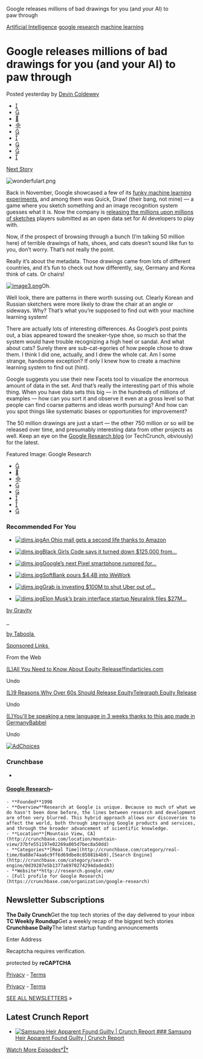 Google releases millions of bad drawings for you (and your AI) to paw through

[Artificial Intelligence](https://techcrunch.com/artificial-intelligence-2/)
[google research](https://techcrunch.com/tag/google-research/)
[machine learning](https://techcrunch.com/tag/machine-learning/)

# Google releases millions of bad drawings for you (and your AI) to paw through

Posted yesterday by [Devin Coldewey](https://techcrunch.com/author/devin-coldewey/)

- [](https://techcrunch.com/2017/08/25/google-releases-millions-of-bad-drawings-for-you-and-your-ai-to-paw-through/#comments)
- [](https://techcrunch.com/2017/08/25/google-releases-millions-of-bad-drawings-for-you-and-your-ai-to-paw-through/#)
- [](http://twitter.com/share?via=techcrunch&url=http://tcrn.ch/2wbZNQc&text=Google%20releases%20millions%20of%20bad%20drawings%20for%20you%20(and%20your%20AI)%20to%20paw%C2%A0through&hashtags=)
- [](https://www.linkedin.com/shareArticle?mini=true&url=https%3A%2F%2Ftechcrunch.com%2F2017%2F08%2F25%2Fgoogle-releases-millions-of-bad-drawings-for-you-and-your-ai-to-paw-through%2F&title=Google%20releases%20millions%20of%20bad%20drawings%20for%20you%20(and%20your%20AI)%20to%20paw%C2%A0through)
- [](https://plus.google.com/share?url=https://techcrunch.com/2017/08/25/google-releases-millions-of-bad-drawings-for-you-and-your-ai-to-paw-through/)
- [](http://www.reddit.com/submit?url=https://techcrunch.com/2017/08/25/google-releases-millions-of-bad-drawings-for-you-and-your-ai-to-paw-through/&title=Google%20releases%20millions%20of%20bad%20drawings%20for%20you%20(and%20your%20AI)%20to%20paw%C2%A0through)
- [](http://www.stumbleupon.com/badge/?url=https://techcrunch.com/2017/08/25/google-releases-millions-of-bad-drawings-for-you-and-your-ai-to-paw-through/)
- [](https://techcrunch.com/2017/08/25/google-releases-millions-of-bad-drawings-for-you-and-your-ai-to-paw-through/mailto:?subject=Google%20releases%20millions%20of%20bad%20drawings%20for%20you%20(and%20your%20AI)%20to%20paw%C2%A0through&body=Article:%20https://techcrunch.com/2017/08/25/google-releases-millions-of-bad-drawings-for-you-and-your-ai-to-paw-through/)
- [](https://share.flipboard.com/bookmarklet/popout?v=2&title=Google%20releases%20millions%20of%20bad%20drawings%20for%20you%20(and%20your%20AI)%20to%20paw%C2%A0through&url=https://techcrunch.com/2017/08/25/google-releases-millions-of-bad-drawings-for-you-and-your-ai-to-paw-through/)

[Next Story](https://techcrunch.com/2017/08/25/facebook-hires-liz-spayd/)

![wonderfulart.png](../_resources/1a30fe1b42440075e83508beaa556235.png)

Back in November, Google showcased a few of its [funky machine learning experiments](https://techcrunch.com/2016/11/15/googles-ai-experiments-help-you-understand-neural-networks-by-playing-with-them/), and among them was Quick, Draw! (their bang, not mine) — a game where you sketch something and an image recognition system guesses what it is. Now the company is [releasing the millions upon millions of sketches](https://research.googleblog.com/2017/08/exploring-and-visualizing-open-global.html) players submitted as an open data set for AI developers to play with.

Now, if the prospect of browsing through a bunch (I’m talking 50 million here) of terrible drawings of hats, shoes, and cats doesn’t sound like fun to you, don’t worry. That’s not really the point.

Really it’s about the metadata. Those drawings came from lots of different countries, and it’s fun to check out how differently, say, Germany and Korea think of cats. Or chairs!

[![image3.png](../_resources/8c8cc07062cbe02773297d5e11b7e09f.png)](https://tctechcrunch2011.files.wordpress.com/2017/08/image3.png)Oh.

Well look, there are patterns in there worth sussing out. Clearly Korean and Russian sketchers were more likely to draw the chair at an angle or sideways. Why? That’s what you’re supposed to find out with your machine learning system!

There are actually lots of interesting differences. As Google’s post points out, a bias appeared toward the sneaker-type shoe, so much so that the system would have trouble recognizing a high heel or sandal. And what about cats? Surely there are sub-cat-egories of how people chose to draw them. I think I did one, actually, and I drew the whole cat. Am I some strange, handsome exception? If only I knew how to create a machine learning system to find out (hint).

Google suggests you use their new Facets tool to visualize the enormous amount of data in the set. And that’s really the interesting part of this whole thing. When you have data sets this big — in the hundreds of millions of examples — how can you sort it and observe it even at a gross level so that people can find coarse patterns and ideas worth pursuing? And how can you spot things like systematic biases or opportunities for improvement?

The 50 million drawings are just a start — the other 750 million or so will be released over time, and presumably interesting data from other projects as well. Keep an eye on the [Google Research blog](https://research.googleblog.com/) (or TechCrunch, obviously) for the latest.

Featured Image: Google Research

- [](https://techcrunch.com/2017/08/25/google-releases-millions-of-bad-drawings-for-you-and-your-ai-to-paw-through/#)
- [](http://twitter.com/share?via=techcrunch&url=http://tcrn.ch/2wbZNQc&text=Google%20releases%20millions%20of%20bad%20drawings%20for%20you%20(and%20your%20AI)%20to%20paw%C2%A0through&hashtags=)
- [](https://www.linkedin.com/shareArticle?mini=true&url=https%3A%2F%2Ftechcrunch.com%2F2017%2F08%2F25%2Fgoogle-releases-millions-of-bad-drawings-for-you-and-your-ai-to-paw-through%2F&title=Google%20releases%20millions%20of%20bad%20drawings%20for%20you%20(and%20your%20AI)%20to%20paw%C2%A0through)
- [](https://plus.google.com/share?url=https://techcrunch.com/2017/08/25/google-releases-millions-of-bad-drawings-for-you-and-your-ai-to-paw-through/)
- [](http://www.stumbleupon.com/badge/?url=https://techcrunch.com/2017/08/25/google-releases-millions-of-bad-drawings-for-you-and-your-ai-to-paw-through/)
- [](http://www.reddit.com/submit?url=https://techcrunch.com/2017/08/25/google-releases-millions-of-bad-drawings-for-you-and-your-ai-to-paw-through/&title=Google%20releases%20millions%20of%20bad%20drawings%20for%20you%20(and%20your%20AI)%20to%20paw%C2%A0through)
- [](https://share.flipboard.com/bookmarklet/popout?v=2&title=Google%20releases%20millions%20of%20bad%20drawings%20for%20you%20(and%20your%20AI)%20to%20paw%C2%A0through&url=https://techcrunch.com/2017/08/25/google-releases-millions-of-bad-drawings-for-you-and-your-ai-to-paw-through/)
- [](https://techcrunch.com/2017/08/25/google-releases-millions-of-bad-drawings-for-you-and-your-ai-to-paw-through/mailto:?subject=Google%20releases%20millions%20of%20bad%20drawings%20for%20you%20(and%20your%20AI)%20to%20paw%C2%A0through&body=Article:%20https://techcrunch.com/2017/08/25/google-releases-millions-of-bad-drawings-for-you-and-your-ai-to-paw-through/)

###  Recommended For You

- [![dims.jpg](../_resources/4a87f82676d07f2af24ea0de07a93a35.jpg)](https://techcrunch.com/2017/08/25/an-ohio-mall-gets-a-second-life-thanks-to-amazon/)[An Ohio mall gets a second life thanks to Amazon](https://techcrunch.com/2017/08/25/an-ohio-mall-gets-a-second-life-thanks-to-amazon/)

- [![dims.jpg](../_resources/984a56f3dafb62478e69d2ac2667ea9b.jpg)](https://techcrunch.com/2017/08/25/black-girls-code-uber/)[Black Girls Code says it turned down $125,000 from...](https://techcrunch.com/2017/08/25/black-girls-code-uber/)

- [![dims.jpg](../_resources/9fd598457ce3cdd711a103541c082842.jpg)](https://techcrunch.com/2017/08/25/googles-next-pixel-smartphone-rumored-for-october-5-debut/)[Google’s next Pixel smartphone rumored for...](https://techcrunch.com/2017/08/25/googles-next-pixel-smartphone-rumored-for-october-5-debut/)

- [![dims.jpg](../_resources/92c0576ce8342cf04501e2441a3e62f7.jpg)](https://techcrunch.com/2017/08/24/softbank-pours-4-4b-into-wework/)[SoftBank pours $4.4B into WeWork](https://techcrunch.com/2017/08/24/softbank-pours-4-4b-into-wework/)

- [![dims.jpg](../_resources/7b405accf0716e74d37aae36ae18d663.jpg)](https://techcrunch.com/2017/08/24/grab-is-investing-100m-to-shut-uber-out-of-fast-growing-myanmar/)[Grab is investing $100M to shut Uber out of...](https://techcrunch.com/2017/08/24/grab-is-investing-100m-to-shut-uber-out-of-fast-growing-myanmar/)

- [![dims.jpg](../_resources/8caa6fc77189fa31f08f08111acb06da.jpg)](https://techcrunch.com/2017/08/25/elon-musks-brain-interface-startup-neuralink-files-27m-fundraise/)[Elon Musk’s brain interface startup Neuralink files $27M...](https://techcrunch.com/2017/08/25/elon-musks-brain-interface-startup-neuralink-files-27m-fundraise/)

 [by Gravity](http://www.gravity.com/consumers)

[  ](https://popup.taboola.com/en/?template=colorbox&utm_source=aol-techcrunch&utm_medium=referral&utm_content=thumbnails-a:Below%20Article%20Thumbnails:)

[by Taboola ](https://popup.taboola.com/en/?template=colorbox&utm_source=aol-techcrunch&utm_medium=referral&utm_content=thumbnails-a:Below%20Article%20Thumbnails:)

[Sponsored Links ](https://popup.taboola.com/en/?template=colorbox&utm_source=aol-techcrunch&utm_medium=referral&utm_content=thumbnails-a:Below%20Article%20Thumbnails:)

From the Web

[(L)](http://www.findarticles.com/find?q=equity+release&dev=c&smkt=3&pplip=11650236&fsrc=ya&grokk=9910001&aaa=ft00005&to=art)[All You Need to Know About Equity Release!findarticles.com](http://www.findarticles.com/find?q=equity+release&dev=c&smkt=3&pplip=11650236&fsrc=ya&grokk=9910001&aaa=ft00005&to=art)

Undo

[(L)](http://www.telegraph.co.uk/financial-services/retirement-solutions/er1/?source=TB&medium=T6&term=tmg-rll-native-desktop-er1&WT.mc_id=tmgoff_taboola_equity-release&utm_source=taboola&utm_medium=referral)[9 Reasons Why Over 60s Should Release EquityTelegraph Equity Release](http://www.telegraph.co.uk/financial-services/retirement-solutions/er1/?source=TB&medium=T6&term=tmg-rll-native-desktop-er1&WT.mc_id=tmgoff_taboola_equity-release&utm_source=taboola&utm_medium=referral)

Undo

[(L)](https://go.babbel.com/engmag-a189-appsanywhere-cd-xo-tb/1_eng_tab_cd?utm_source=Taboola&utm_medium=CON&utm_campaign=CD_ENGALL_gEN_cXO_SpanishChallenge&utm_term=aol-techcrunch)[You'll be speaking a new language in 3 weeks thanks to this app made in GermanyBabbel](https://go.babbel.com/engmag-a189-appsanywhere-cd-xo-tb/1_eng_tab_cd?utm_source=Taboola&utm_medium=CON&utm_campaign=CD_ENGALL_gEN_cXO_SpanishChallenge&utm_term=aol-techcrunch)

Undo

[![AdChoices](../_resources/eec84c9335d53d358f4b61c925c376e9.png)](http://adinfo.aol.com/)

### Crunchbase

-

#### [Google Research](https://crunchbase.com/organization/google-research/)–

    - **Founded**1998
    - **Overview**Research at Google is unique. Because so much of what we do hasn't been done before, the lines between research and development are often very blurred. This hybrid approach allows our discoveries to affect the world, both through improving Google products and services, and through the broader advancement of scientific knowledge.
    - **Location**[Mountain View, CA](http://crunchbase.com/location/mountain-view/37bfe551197e02269a805d7bec8a50dd)
    - **Categories**[Real Time](http://crunchbase.com/category/real-time/0a88e74aa6c9ff6d69dbe8c85881b4b9),[Search Engine](http://crunchbase.com/category/search-engine/0d39287e5b1377a6970274294daded43)
    - **Website**http://research.google.com/
    - [Full profile for Google Research](https://crunchbase.com/organization/google-research)

## Newsletter Subscriptions

**The Daily Crunch**Get the top tech stories of the day delivered to your inbox
**TC Weekly Roundup**Get a weekly recap of the biggest tech stories
**Crunchbase Daily**The latest startup funding announcements

Enter Address

Recaptcha requires verification.

protected by **reCAPTCHA**

[Privacy](https://www.google.com/intl/en/policies/privacy/) - [Terms](https://www.google.com/intl/en/policies/terms/)

[Privacy](https://www.google.com/intl/en/policies/privacy/) - [Terms](https://www.google.com/intl/en/policies/terms/)

[SEE ALL NEWSLETTERS](http://link.techcrunch.com/join/134/signup-all-newsletters&hash=e2426df9e6d563a11dc2f37bff61e253) »

## Latest Crunch Report

- [![Samsung Heir Apparent Found Guilty | Crunch Report](../_resources/d609e4caf65cebfdd97c7fbfeba323e6.jpg)  ### Samsung Heir Apparent Found Guilty | Crunch Report](https://techcrunch.com/video/samsung-heir-apparent-found-guilty-crunch-report/59a0a30ab90afb210623d95e/?ncid=rightrail_cr)

[Watch More Episodes**](https://techcrunch.com/video/crunchreport/?ncid=rightrail_crmore)